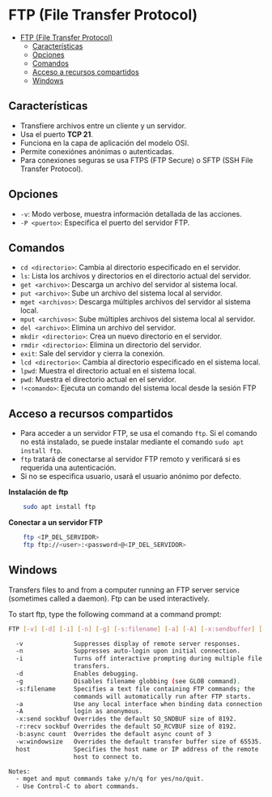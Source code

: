 # FTP (File Transfer Protocol)

<!-- TOC -->
* [FTP (File Transfer Protocol)](#ftp-file-transfer-protocol)
  * [Características](#características)
  * [Opciones](#opciones)
  * [Comandos](#comandos)
  * [Acceso a recursos compartidos](#acceso-a-recursos-compartidos)
  * [Windows](#windows)
<!-- TOC -->

## Características
- Transfiere archivos entre un cliente y un servidor.
- Usa el puerto **TCP 21**.
- Funciona en la capa de aplicación del modelo OSI.
- Permite conexiónes anónimas o autenticadas.
- Para conexiones seguras se usa FTPS (FTP Secure) o SFTP (SSH File Transfer Protocol).

## Opciones
- `-v`: Modo verbose, muestra información detallada de las acciones.
- `-P <puerto>`: Especifica el puerto del servidor FTP.

## Comandos
- `cd <directorio>`: Cambia al directorio especificado en el servidor.
- `ls`: Lista los archivos y directorios en el directorio actual del servidor.
- `get <archivo>`: Descarga un archivo del servidor al sistema local.
- `put <archivo>`: Sube un archivo del sistema local al servidor.
- `mget <archivos>`: Descarga múltiples archivos del servidor al sistema local.
- `mput <archivos>`: Sube múltiples archivos del sistema local al servidor.
- `del <archivo>`: Elimina un archivo del servidor.
- `mkdir <directorio>`: Crea un nuevo directorio en el servidor.
- `rmdir <directorio>`: Elimina un directorio del servidor.
- `exit`: Sale del servidor y cierra la conexión.
- `lcd <directorio>`: Cambia al directorio especificado en el sistema local.
- `lpwd`: Muestra el directorio actual en el sistema local.
- `pwd`: Muestra el directorio actual en el servidor.
- `!<comando>`: Ejecuta un comando del sistema local desde la sesión FTP

## Acceso a recursos compartidos
- Para acceder a un servidor FTP, se usa el comando `ftp`. Si el comando no está instalado, se puede instalar mediante el comando `sudo apt install ftp`.
- `ftp` tratará de conectarse al servidor FTP remoto y verificará si es requerida una autenticación.
- Si no se especifica usuario, usará el usuario anónimo por defecto.

**Instalación de ftp**
```bash
    sudo apt install ftp
```
**Conectar a un servidor FTP**
```bash
    ftp <IP_DEL_SERVIDOR>
    ftp ftp://<user>:<password>@<IP_DEL_SERVIDOR>
```

## Windows

Transfers files to and from a computer running an FTP server service
(sometimes called a daemon). Ftp can be used interactively.

To start ftp, type the following command at a command prompt:

```bash
FTP [-v] [-d] [-i] [-n] [-g] [-s:filename] [-a] [-A] [-x:sendbuffer] [-r:recvbuffer] [-b:asyncbuffers] [-w:windowsize] [host]

  -v              Suppresses display of remote server responses.
  -n              Suppresses auto-login upon initial connection.
  -i              Turns off interactive prompting during multiple file
                  transfers.
  -d              Enables debugging.
  -g              Disables filename globbing (see GLOB command).
  -s:filename     Specifies a text file containing FTP commands; the
                  commands will automatically run after FTP starts.
  -a              Use any local interface when binding data connection.
  -A              login as anonymous.
  -x:send sockbuf Overrides the default SO_SNDBUF size of 8192.
  -r:recv sockbuf Overrides the default SO_RCVBUF size of 8192.
  -b:async count  Overrides the default async count of 3
  -w:windowsize   Overrides the default transfer buffer size of 65535.
  host            Specifies the host name or IP address of the remote
                  host to connect to.

Notes:
  - mget and mput commands take y/n/q for yes/no/quit.
  - Use Control-C to abort commands.
``` 